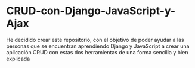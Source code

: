 # CRUD-con-Django-JavaScript-y-Ajax
He decidido crear este repositorio, con el objetivo de poder ayudar a las personas que se encuentran aprendiendo Django y JavaScript a crear una aplicación CRUD con estas dos herramientas de una forma sencilla y bien explicada


